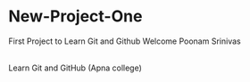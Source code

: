 # New-Project-One

First Project to Learn Git and Github
Welcome Poonam Srinivas

<br>
Learn Git and GitHub (Apna college)
